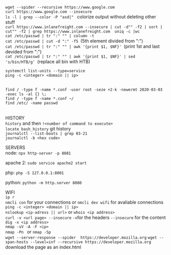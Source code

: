 
 ```wget --spider --recursive https://www.google.com```<br/>
  ```curl https://www.google.com --insecure ```<br/>
  ```ls -l | grep --color -P "asd|" ``` colorize output without deleting other stuff<br/> 
  ```curl https://www.inlanefreight.com --insecure | cut -d"" -f2 | sort | cut"" -f2 | grep https://www.inlanefreight.com  uniq -c |wc ```<br/>
  ```cat /etc/passwd | tr ":" "" | column -t ```<br/>
  ```cat /etc/passwd | cut -d ":" -f5 ```(5th element divided from ":")<br/>
  ```cat /etc/passwd | tr ":" "" | awk '{print $1, $NF}' ```(print 1st and last devided from ":") <br/>
  ```cat /etc/passwd | tr ":" "" | awk '{print $1, $NF}' | sed 's/bin/HTB/g' ```(replace all bin with HTB)<br/>

  ```systemctl list-units --type=service ```<br/>
  ```ping -c <integer> <domain || ip> ```<br/>
<br/>

  ```find / -type f -name *.conf -user root -seze +2-k -newermt 2020-03-03 -exec ls -al {} \; ```<br/>
  ```find / -type f -name *.conf ~/ ```<br/>
  ```find /etc/ -name passwd ```<br/>
<br/>

HISTORY<br/>
  ```history``` and then ```!<number of command to execute>``` <br/> 
  ```locate bash_history``` git history <br/>
  ```journalctl --list-boots | grep 03-21 ```<br/>
  ```journalctl -b <hex code> ```<br/>



SERVERS<br/>
  node: ```npx http-server -p 8081 ```<br/>

  apache 2: ```sudo service apache2 start ```<br/>

  php: ```php -S 127.0.0.1:8001 ```<br/>

  python: ```python -m http.server 8080 ```<br/>

WIFI<br/>
 ```ip r```<br/>
 ```nmcli con``` for your connections or ```nmcli dev wifi``` for avaliable connections<br/>
  ```ping -c <integer> <domain || ip> ```<br/>
  ```nslookup <ip-adress || url>```  or ```whois <ip address>```<br/>
  ```curl -v <url page> --insecure``` ```-v```for the headers ```--insecure``` for the content <br/>
  ```dig -x <ip address> ```<br/>
  ```nmap -sV -A -F <ip> ``` <br/>
  ```nmap -Pn ```   or   ```nmap -Sp``` <br/>
  ```wget --server-response --spider  https://developer.mozilla.org```
  ```wget ‐‐span-hosts ‐‐level=inf ‐‐recursive https://developer.mozilla.org``` download the page as an index.html
  

  
 

